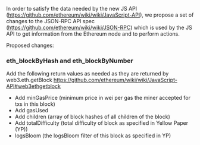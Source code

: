 In order to satisfy the data needed by the new JS API (https://github.com/ethereum/wiki/wiki/JavaScript-API), we propose a set of changes to the JSON-RPC API spec (https://github.com/ethereum/wiki/wiki/JSON-RPC) which is used by the JS API to get information from the Ethereum node and to perform actions.

Proposed changes:

### eth_blockByHash and eth_blockByNumber 

Add the following return values as needed as they are returned by 
web3.eth.getBlock https://github.com/ethereum/wiki/wiki/JavaScript-API#web3ethgetblock

* Add minGasPrice (minimum price in wei per gas the miner accepted for txs in this block)
* Add gasUsed
* Add children (array of block hashes of all children of the block)
* Add totalDifficulty (total difficulty of block as specified in Yellow Paper (YP))
* logsBloom (the logsBloom filter of this block as specified in YP)

